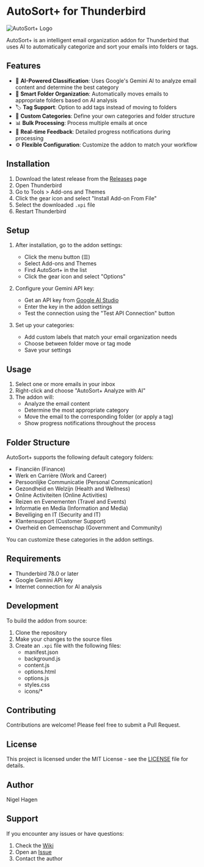 # AutoSort+ for Thunderbird

![AutoSort+ Logo](icons/icon-96.png)

AutoSort+ is an intelligent email organization addon for Thunderbird that uses AI to automatically categorize and sort your emails into folders or tags.

## Features

- 🤖 **AI-Powered Classification**: Uses Google's Gemini AI to analyze email content and determine the best category
- 📁 **Smart Folder Organization**: Automatically moves emails to appropriate folders based on AI analysis
- 🏷️ **Tag Support**: Option to add tags instead of moving to folders
- 🎯 **Custom Categories**: Define your own categories and folder structure
- 📊 **Bulk Processing**: Process multiple emails at once
- 🔔 **Real-time Feedback**: Detailed progress notifications during processing
- ⚙️ **Flexible Configuration**: Customize the addon to match your workflow

## Installation

1. Download the latest release from the [Releases](https://github.com/yourusername/AutoSort-Plus/releases) page
2. Open Thunderbird
3. Go to Tools > Add-ons and Themes
4. Click the gear icon and select "Install Add-on From File"
5. Select the downloaded `.xpi` file
6. Restart Thunderbird

## Setup

1. After installation, go to the addon settings:
   - Click the menu button (☰)
   - Select Add-ons and Themes
   - Find AutoSort+ in the list
   - Click the gear icon and select "Options"

2. Configure your Gemini API key:
   - Get an API key from [Google AI Studio](https://makersuite.google.com/app/apikey)
   - Enter the key in the addon settings
   - Test the connection using the "Test API Connection" button

3. Set up your categories:
   - Add custom labels that match your email organization needs
   - Choose between folder move or tag mode
   - Save your settings

## Usage

1. Select one or more emails in your inbox
2. Right-click and choose "AutoSort+ Analyze with AI"
3. The addon will:
   - Analyze the email content
   - Determine the most appropriate category
   - Move the email to the corresponding folder (or apply a tag)
   - Show progress notifications throughout the process

## Folder Structure

AutoSort+ supports the following default category folders:

- Financiën (Finance)
- Werk en Carrière (Work and Career)
- Persoonlijke Communicatie (Personal Communication)
- Gezondheid en Welzijn (Health and Wellness)
- Online Activiteiten (Online Activities)
- Reizen en Evenementen (Travel and Events)
- Informatie en Media (Information and Media)
- Beveiliging en IT (Security and IT)
- Klantensupport (Customer Support)
- Overheid en Gemeenschap (Government and Community)

You can customize these categories in the addon settings.

## Requirements

- Thunderbird 78.0 or later
- Google Gemini API key
- Internet connection for AI analysis

## Development

To build the addon from source:

1. Clone the repository
2. Make your changes to the source files
3. Create an `.xpi` file with the following files:
   - manifest.json
   - background.js
   - content.js
   - options.html
   - options.js
   - styles.css
   - icons/*

## Contributing

Contributions are welcome! Please feel free to submit a Pull Request.

## License

This project is licensed under the MIT License - see the [LICENSE](LICENSE) file for details.

## Author

Nigel Hagen

## Support

If you encounter any issues or have questions:
1. Check the [Wiki](https://github.com/yourusername/AutoSort-Plus/wiki)
2. Open an [Issue](https://github.com/yourusername/AutoSort-Plus/issues)
3. Contact the author 